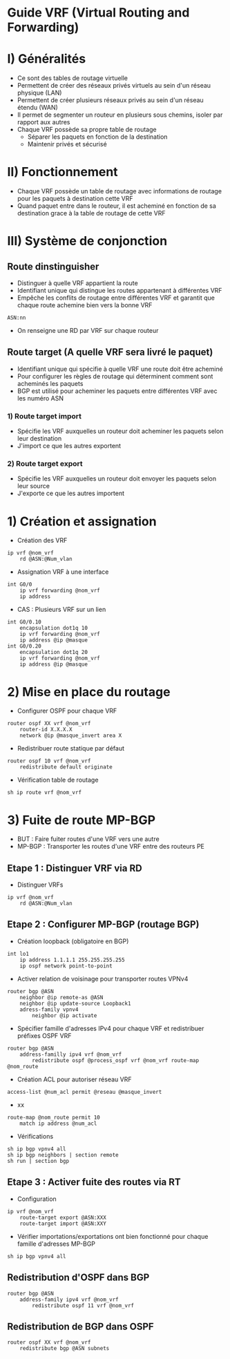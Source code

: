 # Guide VRF (Virtual Routing and Forwarding)

# I) Généralités
* Ce sont des tables de routage virtuelle
* Permettent de créer des réseaux privés virtuels au sein d'un réseau physique (LAN)
* Permettent de créer plusieurs réseaux privés au sein d'un réseau étendu (WAN)
* Il permet de segmenter un routeur en plusieurs sous chemins, isoler par rapport aux autres
* Chaque VRF possède sa propre table de routage
	* Séparer les paquets en fonction de la destination
	* Maintenir privés et sécurisé

# II) Fonctionnement
* Chaque VRF possède un table de routage avec informations de routage pour les paquets à destination cette VRF
* Quand paquet entre dans le routeur, il est acheminé en fonction de sa destination grace à la table de routage de cette VRF

# III) Système de conjonction 

## Route dinstinguisher 
* Distinguer à quelle VRF appartient la route
* Identifiant unique qui distingue les routes appartenant à différentes VRF
* Empêche les conflits de routage entre différentes VRF et garantit que chaque route achemine bien vers la bonne VRF
```
ASN:nn
```
* On renseigne une RD par VRF sur chaque routeur

## Route target (A quelle VRF sera livré le paquet)
* Identifiant unique qui spécifie à quelle VRF une route doit être acheminé
* Pour configurer les règles de routage qui déterminent comment sont acheminés les paquets 
* BGP est utilisé pour acheminer les paquets entre différentes VRF avec les numéro ASN 
### 1) Route target import
* Spécifie les VRF auxquelles un routeur doit acheminer les paquets selon leur destination
* J'import ce que les autres exportent
### 2) Route target export
* Spécifie les VRF auxquelles un routeur doit envoyer les paquets selon leur source
* J'exporte ce que les autres importent

# 1) Création et assignation

* Création des VRF
```
ip vrf @nom_vrf
	rd @ASN:@Num_vlan
```
* Assignation VRF à une interface
```
int G0/0
	ip vrf forwarding @nom_vrf
	ip address
```
* CAS : Plusieurs VRF sur un lien 
```
int G0/0.10
	encapsulation dot1q 10
	ip vrf forwarding @nom_vrf
	ip address @ip @masque
int G0/0.20
	encapsulation dot1q 20
	ip vrf forwarding @nom_vrf
	ip address @ip @masque
```

# 2) Mise en place du routage

* Configurer OSPF pour chaque VRF
```
router ospf XX vrf @nom_vrf
	router-id X.X.X.X
	network @ip @masque_invert area X
```
* Redistribuer route statique par défaut
```
router ospf 10 vrf @nom_vrf
	redistribute default originate
```
* Vérification table de routage
```
sh ip route vrf @nom_vrf
```

# 3) Fuite de route MP-BGP

* BUT : Faire fuiter routes d'une VRF vers une autre
* MP-BGP : Transporter les routes d'une VRF entre des routeurs PE

## Etape 1 : Distinguer VRF via RD

* Distinguer VRFs
```
ip vrf @nom_vrf
	rd @ASN:@Num_vlan
```

## Etape 2 : Configurer MP-BGP (routage BGP)

* Création loopback (obligatoire en BGP)
```
int lo1
	ip address 1.1.1.1 255.255.255.255
	ip ospf network point-to-point
```
* Activer relation de voisinage pour transporter routes VPNv4
```
router bgp @ASN
	neighbor @ip remote-as @ASN
	neighbor @ip update-source Loopback1
	adress-family vpnv4
		neighbor @ip activate
```
* Spécifier famille d'adresses IPv4 pour chaque VRF et redistribuer préfixes OSPF VRF
```
router bgp @ASN
	address-familly ipv4 vrf @nom_vrf
		redistribute ospf @process_ospf vrf @nom_vrf route-map @nom_route
```
* Création ACL pour autoriser réseau VRF
```
access-list @num_acl permit @reseau @masque_invert
```
* xx
```
route-map @nom_route permit 10
	match ip address @num_acl
```
* Vérifications
```
sh ip bgp vpnv4 all
sh ip bgp neighbors | section remote
sh run | section bgp
```

## Etape 3 : Activer fuite des routes via RT

* Configuration
```
ip vrf @nom_vrf
	route-target export @ASN:XXX
	route-target import @ASN:XXY
```

* Vérifier importations/exportations ont bien fonctionné pour chaque famille d'adresses MP-BGP
```
sh ip bgp vpnv4 all
```

## Redistribution d'OSPF dans BGP
```
router bgp @ASN
	address-family ipv4 vrf @nom_vrf
		redistribute ospf 11 vrf @nom_vrf
```

## Redistribution de BGP dans OSPF
```
router ospf XX vrf @nom_vrf
	redistribute bgp @ASN subnets
```